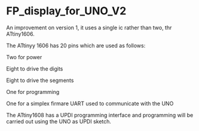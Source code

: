 # FP_display_for_UNO_V2

An improvement on version 1, it uses a single ic rather than two, thr ATtiny1606.  

The ATtinyy 1606 has 20 pins which are used as follows:

Two for power

Eight to drive the digits

Eight to drive the segments

One for programming

One for a simplex firmare UART used to communicate with the UNO


The ATtiny1608 has a UPDI programming interface and programming will be carried out using the UNO as UPDI sketch.
